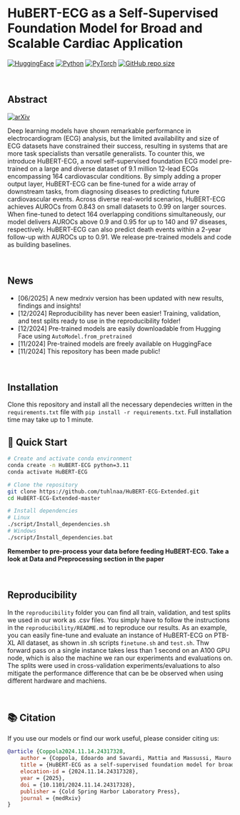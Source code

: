 # HuBERT-ECG as a Self-Supervised Foundation Model for Broad and Scalable Cardiac Application

[![HuggingFace](https://img.shields.io/badge/HuggingFace-Model-FFD21E?logo=huggingface)](https://huggingface.co/Edoardo-BS)
[![Python](https://img.shields.io/badge/Python-3.11%2B-3776AB?logo=python)](https://pytorch.org/)
[![PyTorch](https://img.shields.io/badge/PyTorch-2.6%2B-EE4C2C?logo=pytorch)](https://pytorch.org/)
[![GitHub repo size](https://img.shields.io/github/repo-size/tuhlnaa/HuBERT-ECG-Extended?label=Repo%20size)](https://github.com/tuhlnaa/UVI-Net-Extended)

<br>

## Abstract

[![arXiv](https://img.shields.io/badge/medRxiv-2024.11.14.24317328-B31B1B?logo=arxiv)](https://www.medrxiv.org/content/10.1101/2024.11.14.24317328v2)

Deep learning models have shown remarkable performance in electrocardiogram (ECG) analysis, but the limited availability and size of ECG datasets have constrained their success, resulting in systems that are more task specialists than versatile generalists. To counter this, we introduce HuBERT-ECG, a novel self-supervised foundation ECG model pre-trained on a large and diverse dataset of 9.1 million 12-lead ECGs encompassing 164 cardiovascular conditions. By simply adding a proper output layer, HuBERT-ECG can be fine-tuned for a wide array of downstream tasks, from diagnosing diseases to predicting future cardiovascular events. Across diverse real-world scenarios, HuBERT-ECG achieves AUROCs from 0.843 on small datasets to 0.99 on larger sources. When fine-tuned to detect 164 overlapping conditions simultaneously, our model delivers AUROCs above 0.9 and 0.95 for up to 140 and 97 diseases, respectively. HuBERT-ECG can also predict death events within a 2-year follow-up with AUROCs up to 0.91. We release pre-trained models and code as building baselines.

<br>

## News
- [06/2025] A new medrxiv version has been updated with new results, findings and insights!
- [12/2024] Reproducibility has never been easier! Training, validation, and test splits ready to use in the reproducibility folder!
- [12/2024] Pre-trained models are easily downloadable from Hugging Face using `AutoModel.from_pretrained`
- [11/2024] Pre-trained models are freely available on HuggingFace
- [11/2024] This repository has been made public!

<br>

## Installation
Clone this repository and install all the necessary dependecies written in the `requirements.txt` file with ```pip install -r requirements.txt```.
Full installation time may take up to 1 minute.

## 🚀 Quick Start

```bash
# Create and activate conda environment
conda create -n HuBERT-ECG python=3.11
conda activate HuBERT-ECG

# Clone the repository
git clone https://github.com/tuhlnaa/HuBERT-ECG-Extended.git
cd HuBERT-ECG-Extended-master

# Install dependencies
# Linux
./script/Install_dependencies.sh
# Windows
./script/Install_dependencies.bat
```

**Remember to pre-process your data before feeding HuBERT-ECG. Take a look at Data and Preprocessing section in the paper**

<br>

## Reproducibility
In the `reproducibility` folder you can find all train, validation, and test splits we used in our work as .csv files. You simply have to follow the instructions in the `reproducibility/README.md` to reproduce our results.
As an example, you can easily fine-tune and evaluate an instance of HuBERT-ECG on PTB-XL All dataset, as shown in .sh scripts `finetune.sh` and `test.sh`.
Thw forward pass on a single instance takes less than 1 second on an A100 GPU node, which is also the machine we ran our experiments and evaluations on.
The splits were used in cross-validation experiments/evaluations to also mitigate the performance difference that can be be observed when using different hardware and machiens.

<br>

## 📚 Citation
If you use our models or find our work useful, please consider citing us:
```bibtex
@article {Coppola2024.11.14.24317328,
	author = {Coppola, Edoardo and Savardi, Mattia and Massussi, Mauro and Adamo, Marianna and Metra, Marco and Signoroni, Alberto},
	title = {HuBERT-ECG as a self-supervised foundation model for broad and scalable cardiac applications},
	elocation-id = {2024.11.14.24317328},
	year = {2025},
	doi = {10.1101/2024.11.14.24317328},
	publisher = {Cold Spring Harbor Laboratory Press},
	journal = {medRxiv}
}

```


